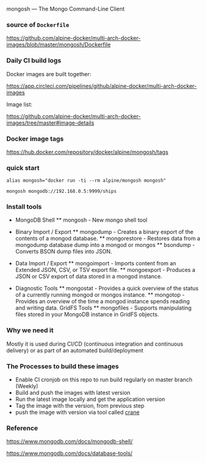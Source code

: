 mongosh — The Mongo Command-Line Client

### source of `Dockerfile`

https://github.com/alpine-docker/multi-arch-docker-images/blob/master/mongosh/Dockerfile

### Daily CI build logs

Docker images are built together:

https://app.circleci.com/pipelines/github/alpine-docker/multi-arch-docker-images

Image list:

https://github.com/alpine-docker/multi-arch-docker-images/tree/master#image-details

### Docker image tags

https://hub.docker.com/repository/docker/alpine/mongosh/tags

### quick start

```
alias mongosh="docker run -ti --rm alpine/mongosh mongosh"

mongosh mongodb://192.168.0.5:9999/ships
```

### Install tools

- MongoDB Shell
  \*\* mongosh - New mongo shell tool

- Binary Import / Export
  ** mongodump - Creates a binary export of the contents of a mongod database.
  ** mongorestore - Restores data from a mongodump database dump into a mongod or mongos
  \*\* bsondump - Converts BSON dump files into JSON.

- Data Import / Export
  ** mongoimport - Imports content from an Extended JSON, CSV, or TSV export file.
  ** mongoexport - Produces a JSON or CSV export of data stored in a mongod instance.

- Diagnostic Tools
  ** mongostat - Provides a quick overview of the status of a currently running mongod or mongos instance.
  ** mongotop - Provides an overview of the time a mongod instance spends reading and writing data. GridFS Tools
  \*\* mongofiles - Supports manipulating files stored in your MongoDB instance in GridFS objects.

### Why we need it

Mostly it is used during CI/CD (continuous integration and continuous delivery) or as part of an automated build/deployment

### The Processes to build these images

- Enable CI cronjob on this repo to run build regularly on master branch (Weekly)
- Build and push the images with latest version
- Run the latest image locally and get the application version
- Tag the image with the version, from previous step
- push the image with version via tool called [crane](https://github.com/google/go-containerregistry/blob/main/cmd/crane/doc/crane.md)

### Reference

https://www.mongodb.com/docs/mongodb-shell/

https://www.mongodb.com/docs/database-tools/
